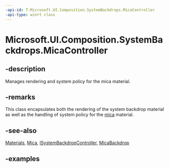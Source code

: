 ```yaml
---
-api-id: T:Microsoft.UI.Composition.SystemBackdrops.MicaController
-api-type: winrt class
---
```


# Microsoft.UI.Composition.SystemBackdrops.MicaController

<!--
public sealed class MicaController : Microsoft.UI.Composition.SystemBackdrops.ISystemBackdropController, System.IDisposable
-->

## -description

Manages rendering and system policy for the mica material.

## -remarks

This class encapsulates both the rendering of the system backdrop material as well as the handling of system policy for the [mica](/windows/apps/design/style/mica) material.

## -see-also

[Materials](/windows/apps/design/signature-experiences/materials), [Mica](/windows/apps/design/style/mica), [ISystemBackdropController](isystembackdropcontroller.md), [MicaBackdrop](../microsoft.ui.xaml.media/micabackdrop.md)

## -examples
